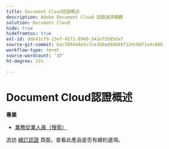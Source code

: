 ```yaml
---
title: Document Cloud認證概述
description: Adobe Document Cloud 認證選項概觀
solution: Document Cloud
hide: true
hidefromtoc: true
exl-id: dde41cf9-13ef-4571-8948-341ef5585da7
source-git-commit: 6ac789444e5c7ce3b8ed8d684f12dc0df1edc886
workflow-type: tm+mt
source-wordcount: '37'
ht-degree: 21%

---
```


# Document Cloud認證概述

**專業**

* [業務從業人員（搜索）](/help/certifications/adc/adc-p-business.md) <!--AD0-??-->

造訪 [續訂認證](/help/certifications/renew.md) 頁面，查看此產品是否有續約選項。
